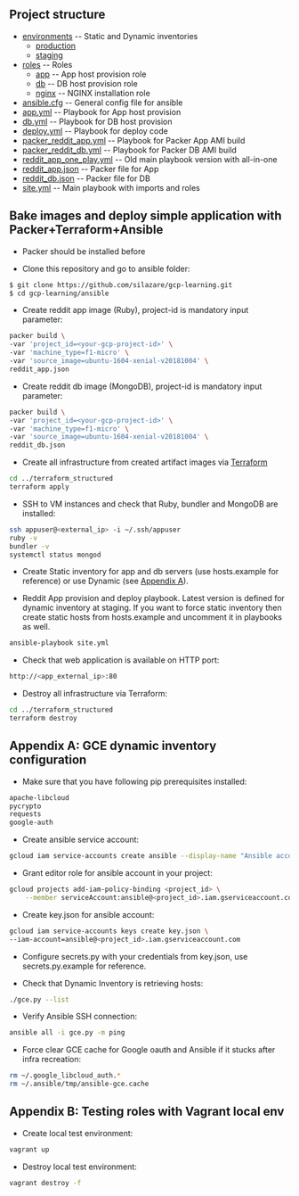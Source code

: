 ## Project structure

 * [environments](./environments) -- Static and Dynamic inventories
   * [production](./environments/production)
   * [staging](./environments/staging)
 * [roles](./roles) -- Roles
   * [app](.roles/app) -- App host provision role
   * [db](./roles/db) -- DB host provision role
   * [nginx](./roles/nginx) -- NGINX installation role
 * [ansible.cfg](./ansible.cfg) -- General config file for ansible
 * [app.yml](./app.yml) -- Playbook for App host provision
 * [db.yml](./db.yml) -- Playbook for DB host provision
 * [deploy.yml](./deploy.yml) -- Playbook for deploy code
 * [packer_reddit_app.yml](./packer_reddit_app.yml) -- Playbook for Packer App AMI build
 * [packer_reddit_db.yml](./packer_reddit_db.yml) -- Playbook for Packer DB AMI build
 * [reddit_app_one_play.yml](./reddit_app_one_play.yml) -- Old main playbook version with all-in-one
 * [reddit_app.json](./reddit_app.json) -- Packer file for App
 * [reddit_db.json](./reddit_db.json) -- Packer file for DB
 * [site.yml](./site.yml) -- Main playbook with imports and roles

## Bake images and deploy simple application with Packer+Terraform+Ansible

- Packer should be installed before

- Clone this repository and go to ansible folder:
```sh
$ git clone https://github.com/silazare/gcp-learning.git
$ cd gcp-learning/ansible
```

- Create reddit app image (Ruby), project-id is mandatory input parameter:
```sh
packer build \
-var 'project_id=<your-gcp-project-id>' \
-var 'machine_type=f1-micro' \
-var 'source_image=ubuntu-1604-xenial-v20181004' \
reddit_app.json
```

- Create reddit db image (MongoDB), project-id is mandatory input parameter:
```sh
packer build \
-var 'project_id=<your-gcp-project-id>' \
-var 'machine_type=f1-micro' \
-var 'source_image=ubuntu-1604-xenial-v20181004' \
reddit_db.json
```

- Create all infrastructure from created artifact images via [Terraform](../terraform_structured)
```sh
cd ../terraform_structured
terraform apply
```

- SSH to VM instances and check that Ruby, bundler and MongoDB are installed:
```sh
ssh appuser@<external_ip> -i ~/.ssh/appuser
ruby -v
bundler -v
systemctl status mongod
```

- Create Static inventory for app and db servers (use hosts.example for reference) or use Dynamic (see [Appendix A](https://github.com/silazare/gcp-learning/tree/master/ansible#appendix-a-gce-dynamic-inventory-configuration)).

- Reddit App provision and deploy playbook. Latest version is defined for dynamic inventory at staging.
If you want to force static inventory then create static hosts from hosts.example and uncomment it in playbooks as well.
```sh
ansible-playbook site.yml
```

- Check that web application is available on HTTP port:
```sh
http://<app_external_ip>:80
```

- Destroy all infrastructure via Terraform:
```sh
cd ../terraform_structured
terraform destroy
```

## Appendix A: GCE dynamic inventory configuration

- Make sure that you have following pip prerequisites installed:
```sh
apache-libcloud
pycrypto
requests
google-auth
```

- Create ansible service account:
```sh
gcloud iam service-accounts create ansible --display-name "Ansible account"
```

- Grant editor role for ansible account in your project:
```sh
gcloud projects add-iam-policy-binding <project_id> \
    --member serviceAccount:ansible@<project_id>.iam.gserviceaccount.com --role roles/editor
```

- Create key.json for ansible account:
```sh
gcloud iam service-accounts keys create key.json \
--iam-account=ansible@<project_id>.iam.gserviceaccount.com
```

- Configure secrets.py with your credentials from key.json, use secrets.py.example for reference.

- Check that Dynamic Inventory is retrieving hosts:
```sh
./gce.py --list
```
- Verify Ansible SSH connection:
```sh
ansible all -i gce.py -m ping
```

- Force clear GCE cache for Google oauth and Ansible if it stucks after infra recreation:
```sh
rm ~/.google_libcloud_auth.*
rm ~/.ansible/tmp/ansible-gce.cache
```

## Appendix B: Testing roles with Vagrant local env

- Create local test environment:
```sh
vagrant up
```

- Destroy local test environment:
```sh
vagrant destroy -f
```
